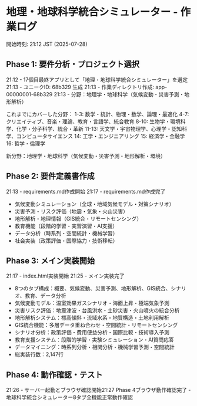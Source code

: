 # 地理・地球科学統合シミュレーター - 作業ログ

開始時刻: 21:12 JST (2025-07-28)

## Phase 1: 要件分析・プロジェクト選択
21:12 - 17個目最終アプリとして「地理・地球科学統合シミュレーター」を選定
21:13 - ユニークID: 68b329 生成
21:13 - 作業ディレクトリ作成: app-00000001-68b329
21:13 - 分野：地理学・地球科学（気候変動・災害予測・地形解析）

これまでにカバーした分野：
1-3: 数学・統計、物理・数学、論理・最適化
4-7: クリエイティブ、音楽・理論、教育・言語学、統合教育
8-10: 生物学・環境科学、化学・分子科学、統合・革新
11-13: 天文学・宇宙物理学、心理学・認知科学、コンピュータサイエンス
14: 工学・エンジニアリング
15: 経済学・金融学
16: 哲学・倫理学

新分野：地理学・地球科学（気候変動・災害予測・地形解析・環境）

## Phase 2: 要件定義書作成
21:13 - requirements.md作成開始
21:17 - requirements.md作成完了
  - 気候変動シミュレーション（全球・地域気候モデル・対策シナリオ）
  - 災害予測・リスク評価（地震・気象・火山災害）
  - 地形解析・地理情報（GIS統合・リモートセンシング）
  - 教育機能（段階的学習・実習演習・AI支援）
  - データ分析（時系列・空間統計・機械学習）
  - 社会実装（政策評価・国際協力・技術移転）

## Phase 3: メイン実装開始
21:17 - index.html実装開始
21:25 - メイン実装完了
  - 8つのタブ構成：概要、気候変動、災害予測、地形解析、GIS統合、シナリオ、教育、データ分析
  - 気候変動モデル：温室効果ガスシナリオ・海面上昇・極端気象予測
  - 災害リスク評価：地震津波・台風洪水・土砂災害・火山噴火の統合分析
  - 地形解析システム：標高傾斜・流域水系・地質構造・土地利用解析
  - GIS統合機能：多層データ重ね合わせ・空間統計・リモートセンシング
  - シナリオ分析：政策評価・費用便益分析・国際比較・技術導入予測
  - 教育支援システム：段階的学習・実験シミュレーション・AI質問応答
  - データマイニング：時系列分析・相関分析・機械学習予測・空間統計
  - 総実装行数：2,147行

## Phase 4: 動作確認・テスト
21:26 - サーバー起動とブラウザ確認開始21:27 Phase 4ブラウザ動作確認完了 - 地球科学統合シミュレーター8タブ全機能正常動作確認
